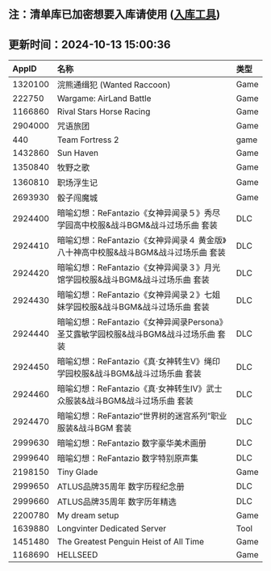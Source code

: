 ## 注：清单库已加密想要入库请使用 ([入库工具](https://github.com/BlankTMing/ManifestAutoUpdate/releases))

## 更新时间：2024-10-13 15:00:36
| AppID | 名称 | 类型  |
| :-------------------- | :----------------------------- | :----------- |
| 1320100 | 浣熊通缉犯 (Wanted Raccoon)| Game |
| 222750 | Wargame: AirLand Battle| Game |
| 1166860 | Rival Stars Horse Racing| Game |
| 2904000 | 咒语旅团| Game |
| 440 | Team Fortress 2| game |
| 1432860 | Sun Haven| Game |
| 1350840 | 牧野之歌| Game |
| 1360810 | 职场浮生记| Game |
| 2693930 | 骰子闯魔城| Game |
| 2924400 | 暗喻幻想：ReFantazio《女神异闻录５》秀尽学园高中校服&战斗BGM&战斗过场乐曲 套装| DLC |
| 2924410 | 暗喻幻想：ReFantazio《女神异闻录４ 黄金版》八十神高中校服&战斗BGM&战斗过场乐曲 套装| DLC |
| 2924420 | 暗喻幻想：ReFantazio《女神异闻录３》月光馆学园校服&战斗BGM&战斗过场乐曲 套装| DLC |
| 2924430 | 暗喻幻想：ReFantazio《女神异闻录２》七姐妹学园校服&战斗BGM&战斗过场乐曲 套装| DLC |
| 2924440 | 暗喻幻想：ReFantazio《女神异闻录Persona》圣艾露敏学园校服&战斗BGM&战斗过场乐曲 套装| DLC |
| 2924450 | 暗喻幻想：ReFantazio《真·女神转生Ⅴ》绳印学园校服&战斗BGM&战斗过场乐曲 套装| DLC |
| 2924460 | 暗喻幻想：ReFantazio《真·女神转生Ⅳ》武士众服装&战斗BGM&战斗过场乐曲 套装| DLC |
| 2924470 | 暗喻幻想：ReFantazio“世界树的迷宫系列”职业服装&战斗BGM 套装| DLC |
| 2999630 | 暗喻幻想：ReFantazio 数字豪华美术画册| DLC |
| 2999640 | 暗喻幻想：ReFantazio 数字特别原声集| DLC |
| 2198150 | Tiny Glade| Game |
| 2999650 | ATLUS品牌35周年 数字历程纪念册| DLC |
| 2999660 | ATLUS品牌35周年 数字历年精选| DLC |
| 2200780 | My dream setup| Game |
| 1639880 | Longvinter Dedicated Server| Tool |
| 1451480 | The Greatest Penguin Heist of All Time| Game |
| 1168690 | HELLSEED| Game |
